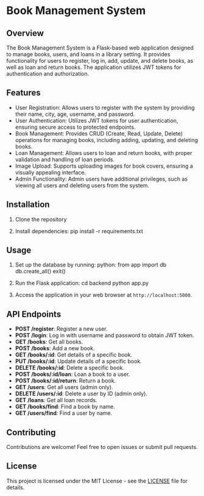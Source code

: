 # Book Management System

## Overview
The Book Management System is a Flask-based web application designed to manage books, users, and loans in a library setting. It provides functionality for users to register, log in, add, update, and delete books, as well as loan and return books. The application utilizes JWT tokens for authentication and authorization.

## Features
- User Registration: Allows users to register with the system by providing their name, city, age, username, and password.
- User Authentication: Utilizes JWT tokens for user authentication, ensuring secure access to protected endpoints.
- Book Management: Provides CRUD (Create, Read, Update, Delete) operations for managing books, including adding, updating, and deleting books.
- Loan Management: Allows users to loan and return books, with proper validation and handling of loan periods.
- Image Upload: Supports uploading images for book covers, ensuring a visually appealing interface.
- Admin Functionality: Admin users have additional privileges, such as viewing all users and deleting users from the system.

## Installation
1. Clone the repository

2. Install dependencies:
pip install -r requirements.txt


## Usage
1. Set up the database by running:
python:
from app import db
db.create_all()
exit()

2. Run the Flask application:
cd backend
python app.py

3. Access the application in your web browser at `http://localhost:5000`.

## API Endpoints
- **POST /register**: Register a new user.
- **POST /login**: Log in with username and password to obtain JWT token.
- **GET /books**: Get all books.
- **POST /books**: Add a new book.
- **GET /books/:id**: Get details of a specific book.
- **PUT /books/:id**: Update details of a specific book.
- **DELETE /books/:id**: Delete a specific book.
- **POST /books/:id/loan**: Loan a book to a user.
- **POST /books/:id/return**: Return a book.
- **GET /users**: Get all users (admin only).
- **DELETE /users/:id**: Delete a user by ID (admin only).
- **GET /loans**: Get all loan records.
- **GET /books/find**: Find a book by name.
- **GET /users/find**: Find a user by name.

## Contributing
Contributions are welcome! Feel free to open issues or submit pull requests.

## License
This project is licensed under the MIT License - see the [LICENSE](LICENSE) file for details.
